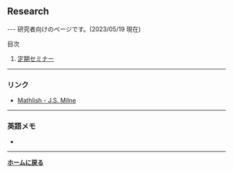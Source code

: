 ## **Research**

--- 研究者向けのページです。(2023/05/19 現在)

目次
 1. [定期セミナー](#seminar)
<a id="seminar"></a>
 

<hr />

### リンク

- [Mathlish - J.S. Milne](https://www.jmilne.org/math/words.html)


<hr />

### 英語メモ

- 






<hr />

**[ホームに戻る](/index)**